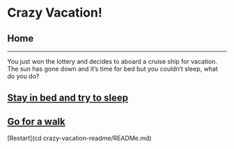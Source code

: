 # Crazy Vacation!
## Home
---
You just won the lottery and decides to aboard a cruise ship for vacation. The sun has gone down and it’s time for bed but you couldn’t sleep, what do you do?
## [Stay in bed and try to sleep](bed.md)

## [Go for a walk](walk.md)

[Restart](cd crazy-vacation-readme/READMe.md)
